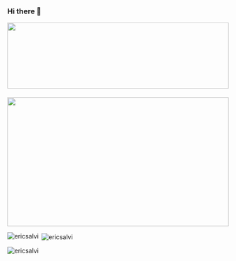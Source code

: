 ### Hi there 👋

<div>
  <span>
    <img style="height: 150px;width:100%" align="center" src="https://github-readme-stats.vercel.app/api?username=ericsalvi&theme=nord&show_icons=true" />
  </span>
  <span>
    <img style="height: 293px;width: 100%;padding-top: 20px;" align="center" src="https://github-readme-stats.vercel.app/api/top-langs/?username=ericsalvi&hide=html&title_color=80A0C0&text_color=D7DDE8&icon_color=2bbc8a&bg_color=2E3440&langs_count=4" />
  </span>
</div>

<p><img align="left" src="https://github-readme-stats.vercel.app/api/top-langs?username=ericsalvi&show_icons=true&locale=en&layout=compact" alt="ericsalvi" /></p>

<p>&nbsp;<img align="center" src="https://github-readme-stats.vercel.app/api?username=ericsalvi&show_icons=true&locale=en" alt="ericsalvi" /></p>

<p><img align="center" src="https://github-readme-streak-stats.herokuapp.com/?user=ericsalvi&" alt="ericsalvi" /></p>
